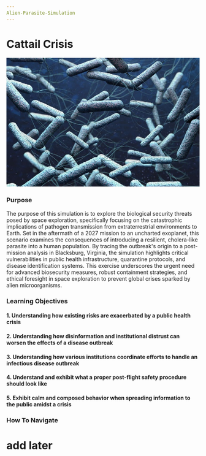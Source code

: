 ```yaml
---
Alien-Parasite-Simulation
---
```


# Cattail Crisis

![Placeholder](assets/images/MIT-Living-Therapeutics_0.jpg)

### Purpose
  The purpose of this simulation is to explore the biological security threats posed by space exploration, specifically focusing on the catastrophic implications of pathogen transmission from extraterrestrial environments to Earth. Set in the aftermath of a 2027 mission to an uncharted exoplanet, this scenario examines the consequences of introducing a resilient, cholera-like parasite into a human population. By tracing the outbreak's origin to a post-mission analysis in Blacksburg, Virginia, the simulation highlights critical vulnerabilities in public health infrastructure, quarantine protocols, and disease identification systems. This exercise underscores the urgent need for advanced biosecurity measures, robust containment strategies, and ethical foresight in space exploration to prevent global crises sparked by alien microorganisms.
  
### Learning Objectives 
  #### 1. Understanding how existing risks are exacerbated by a public health crisis
  
  #### 2. Understanding how disinformation and institutional distrust can worsen the effects of a disease outbreak
  
  #### 3. Understanding how various institutions coordinate efforts to handle an infectious disease outbreak 
  
  #### 4. Understand and exhibit what a proper post-flight safety procedure should look like 
  
  #### 5. Exhibit calm and composed behavior when spreading information to the public amidst a crisis

### How To Navigate 
 # add later
